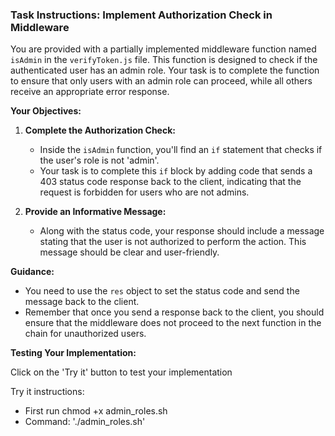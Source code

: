### Task Instructions: Implement Authorization Check in Middleware

You are provided with a partially implemented middleware function named `isAdmin` in the `verifyToken.js` file. This function is designed to check if the authenticated user has an admin role. Your task is to complete the function to ensure that only users with an admin role can proceed, while all others receive an appropriate error response.

**Your Objectives:**

1. **Complete the Authorization Check:**

   - Inside the `isAdmin` function, you'll find an `if` statement that checks if the user's role is not 'admin'.
   - Your task is to complete this `if` block by adding code that sends a 403 status code response back to the client, indicating that the request is forbidden for users who are not admins.

2. **Provide an Informative Message:**
   - Along with the status code, your response should include a message stating that the user is not authorized to perform the action. This message should be clear and user-friendly.

**Guidance:**

- You need to use the `res` object to set the status code and send the message back to the client.
- Remember that once you send a response back to the client, you should ensure that the middleware does not proceed to the next function in the chain for unauthorized users.

**Testing Your Implementation:**

Click on the 'Try it' button to test your implementation

Try it instructions:

- First run chmod +x admin_roles.sh
- Command: './admin_roles.sh'
